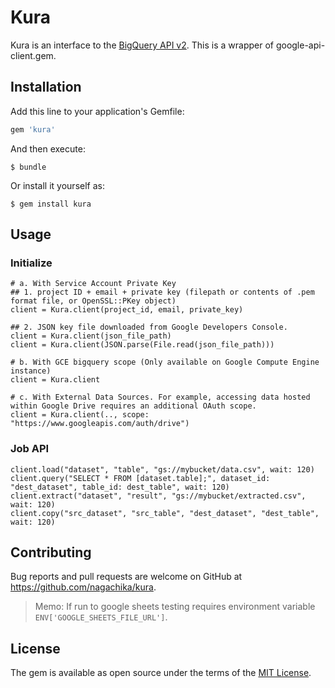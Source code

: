 # Kura

Kura is an interface to the [BigQuery API v2](https://cloud.google.com/bigquery/docs/reference/v2/).
This is a wrapper of google-api-client.gem.

## Installation

Add this line to your application's Gemfile:

```ruby
gem 'kura'
```

And then execute:

    $ bundle

Or install it yourself as:

    $ gem install kura

## Usage

### Initialize

```
# a. With Service Account Private Key
## 1. project ID + email + private key (filepath or contents of .pem format file, or OpenSSL::PKey object)
client = Kura.client(project_id, email, private_key)

## 2. JSON key file downloaded from Google Developers Console.
client = Kura.client(json_file_path)
client = Kura.client(JSON.parse(File.read(json_file_path)))

# b. With GCE bigquery scope (Only available on Google Compute Engine instance)
client = Kura.client

# c. With External Data Sources. For example, accessing data hosted within Google Drive requires an additional OAuth scope.
client = Kura.client(.., scope: "https://www.googleapis.com/auth/drive")
```

### Job API

```
client.load("dataset", "table", "gs://mybucket/data.csv", wait: 120)
client.query("SELECT * FROM [dataset.table];", dataset_id: "dest_dataset", table_id: dest_table", wait: 120)
client.extract("dataset", "result", "gs://mybucket/extracted.csv", wait: 120)
client.copy("src_dataset", "src_table", "dest_dataset", "dest_table", wait: 120)
```

## Contributing

Bug reports and pull requests are welcome on GitHub at https://github.com/nagachika/kura.

> Memo: If run to google sheets testing requires environment variable `ENV['GOOGLE_SHEETS_FILE_URL']`.

## License

The gem is available as open source under the terms of the [MIT License](http://opensource.org/licenses/MIT).

